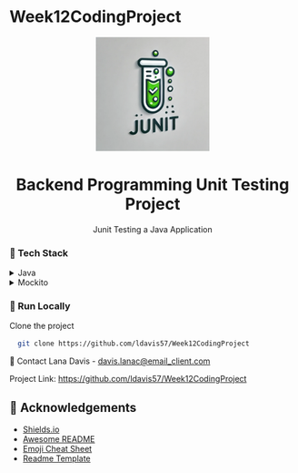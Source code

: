 ﻿# Week12CodingProject
<div align="center">

  <img src="JunitTesting.png" alt="logo" width="200" height="auto" />
  <h1>Backend Programming Unit Testing Project</h1>
  
  <p>
    Junit Testing a Java Application 
  </p>
  
</div>

<!-- TechStack -->
### :space_invader: Tech Stack

<details>
  <summary>Java</summary>
  <ul>
    <li><a href="https://www.java.com/en/">Typescript</a></li>
  </ul>
</details>

<details>
<summary>Mockito</summary>
  <ul>
    <li><a href="https://site.mockito.org/">Mockito</a></li>
  </ul>
</details>
<!-- Run Locally -->

### :running: Run Locally

Clone the project

```bash
  git clone https://github.com/ldavis57/Week12CodingProject
```
🤝 Contact
Lana Davis - davis.lanac@email_client.com

Project Link: https://github.com/ldavis57/Week12CodingProject

<!-- Acknowledgments -->
## :gem: Acknowledgements
 - [Shields.io](https://shields.io/)
 - [Awesome README](https://github.com/matiassingers/awesome-readme)
 - [Emoji Cheat Sheet](https://github.com/ikatyang/emoji-cheat-sheet/blob/master/README.md#travel--places)
 - [Readme Template](https://github.com/othneildrew/Best-README-Template)

